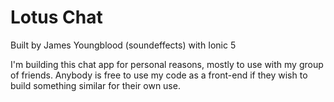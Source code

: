 # Lotus Chat
Built by James Youngblood (soundeffects) with Ionic 5

I'm building this chat app for personal reasons, mostly to use with my group of friends. Anybody is free to use my code as a front-end if they wish to build something similar for their own use.
